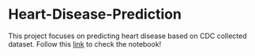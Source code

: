# Heart-Disease-Prediction

This project focuses on predicting heart disease based on CDC collected dataset. Follow this [link](https://github.com/ka4on/Heart-Disease-Prediction/blob/main/Heart%20Attack%20Prediction.ipynb) to check the notebook!
